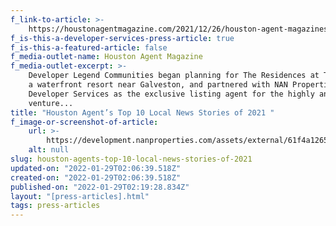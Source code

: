 ```yaml
---
f_link-to-article: >-
    https://houstonagentmagazine.com/2021/12/26/houston-agent-magazines-top-10-local-news-stories-of-2021/
f_is-this-a-developer-services-press-article: true
f_is-this-a-featured-article: false
f_media-outlet-name: Houston Agent Magazine
f_media-outlet-excerpt: >-
    Developer Legend Communities began planning for The Residences at Tiki Island,
    a waterfront resort near Galveston, and partnered with NAN Properties
    Developer Services as the exclusive listing agent for the highly anticipated
    venture...
title: "Houston Agent’s Top 10 Local News Stories of 2021 "
f_image-or-screenshot-of-article:
    url: >-
        https://development.nanproperties.com/assets/external/61f4a1265bc38a4a119a0863_screen20shot202022-01-2120at209.54.00%20AM.png
    alt: null
slug: houston-agents-top-10-local-news-stories-of-2021
updated-on: "2022-01-29T02:06:39.518Z"
created-on: "2022-01-29T02:06:39.518Z"
published-on: "2022-01-29T02:19:28.834Z"
layout: "[press-articles].html"
tags: press-articles
---
```

